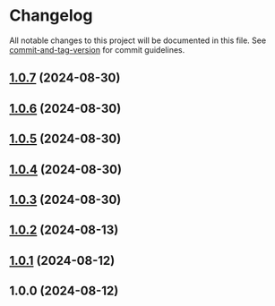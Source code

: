 # Changelog

All notable changes to this project will be documented in this file. See [commit-and-tag-version](https://github.com/absolute-version/commit-and-tag-version) for commit guidelines.

## [1.0.7](https://github.com/mara-li/uniformize/compare/v1.0.6...v1.0.7) (2024-08-30)

## [1.0.6](https://github.com/mara-li/uniformize/compare/v1.0.5...v1.0.6) (2024-08-30)

## [1.0.5](https://github.com/mara-li/uniformize/compare/v1.0.4...v1.0.5) (2024-08-30)

## [1.0.4](https://github.com/mara-li/uniformize/compare/v1.0.3...v1.0.4) (2024-08-30)

## [1.0.3](https://github.com/mara-li/uniformize/compare/v1.0.2...v1.0.3) (2024-08-30)

## [1.0.2](https://github.com/mara-li/uniformize/compare/v1.0.1...v1.0.2) (2024-08-13)

## [1.0.1](https://github.com/mara-li/uniformize/compare/v1.0.0...v1.0.1) (2024-08-12)

## 1.0.0 (2024-08-12)
